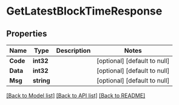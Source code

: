 # GetLatestBlockTimeResponse

## Properties
Name | Type | Description | Notes
------------ | ------------- | ------------- | -------------
**Code** | **int32** |  | [optional] [default to null]
**Data** | **int32** |  | [optional] [default to null]
**Msg** | **string** |  | [optional] [default to null]

[[Back to Model list]](../README.md#documentation-for-models) [[Back to API list]](../README.md#documentation-for-api-endpoints) [[Back to README]](../README.md)

